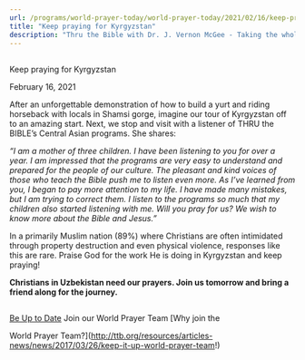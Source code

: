 ```yaml
---
url: /programs/world-prayer-today/world-prayer-today/2021/02/16/keep-praying-for-kyrgyzstan
title: "Keep praying for Kyrgyzstan"
description: "Thru the Bible with Dr. J. Vernon McGee - Taking the whole Word to the whole world"
---
```







## 
 Keep praying for Kyrgyzstan


February 16, 2021




After an unforgettable demonstration of how to build a yurt and riding horseback with locals in Shamsi gorge, imagine our tour of Kyrgyzstan off to an amazing start. Next, we stop and visit with a listener of THRU the BIBLE’s Central Asian programs. She shares:

*“I am a mother of three children. I have been listening to you for over a year. I am impressed that the programs are very easy to understand and prepared for the people of our culture. The pleasant and kind voices of those who teach the Bible push me to listen even more. As I’ve learned from you, I began to pay more attention to my life. I have made many mistakes, but I am trying to correct them. I listen to the programs so much that my children also started listening with me. Will you pray for us? We wish to know more about the Bible and Jesus.”*

In a primarily Muslim nation (89%) where Christians are often intimidated through property destruction and even physical violence, responses like this are rare. Praise God for the work He is doing in Kyrgyzstan and keep praying! 

**Christians in Uzbekistan need our prayers. Join us tomorrow and bring a friend along for the journey.**







## 




[Be Up to Date](http://feeds.feedburner.com/WorldPrayerToday "World Prayer Today RSS Feed")
Join our World Prayer Team
[Why join the  

World Prayer Team?](http://ttb.org/resources/articles-news/news/2017/03/26/keep-it-up-world-prayer-team!)




